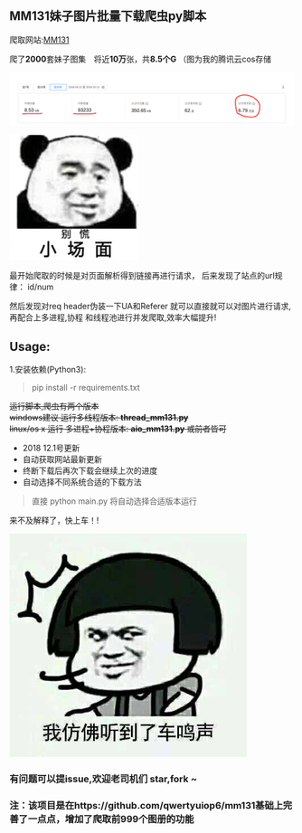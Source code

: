 ## MM131妹子图片批量下载爬虫py脚本

爬取网站:[MM131](http://mm131.com)

爬了**2000**套妹子图集　将近**10万**张，共**8.5个G**  （图为我的腾讯云cos存储

![](images/mm131_number.png)

![](images/biehuang1.jpeg)

最开始爬取的时候是对页面解析得到链接再进行请求，
后来发现了站点的url规律：
id/num

然后发现对req header伪装一下UA和Referer 就可以直接就可以对图片进行请求,
再配合上多进程,协程 和线程池进行并发爬取,效率大幅提升!

## Usage:
1.安装依赖(Python3):
> pip install -r requirements.txt

~~运行脚本,爬虫有两个版本~~<br>
~~windows建议 运行多线程版本: **thread_mm131.py**~~<br>
~~linux/os x 运行 多进程+协程版本: **aio_mm131.py** 或前者皆可~~

- 2018 12.1号更新 <br>
- 自动获取网站最新更新
- 终断下载后再次下载会继续上次的进度
- 自动选择不同系统合适的下载方法
> 直接 python main.py  将自动选择合适版本运行

来不及解释了，快上车！!


![](images/www.jpg)


### 有问题可以提issue,欢迎老司机们 star,fork ~
### 注：该项目是在https://github.com/qwertyuiop6/mm131基础上完善了一点点，增加了爬取前999个图册的功能
